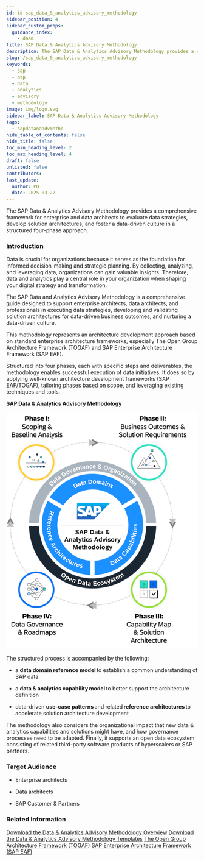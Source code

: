 ```yaml
---
id: id-sap_data_&_analytics_advisory_methodology
sidebar_position: 4
sidebar_custom_props: 
  guidance_index:
    - daam
title: SAP Data & Analytics Advisory Methodology
description: The SAP Data & Analytics Advisory Methodology provides a comprehensive framework for enterprise and data architects to evaluate data strategies, develop solution architectures, and foster a data-driven culture in a structured four-phase approach.
slug: /sap_data_&_analytics_advisory_methodology
keywords:
  - sap
  - btp
  - data
  - analytics
  - advisory
  - methodology
image: img/logo.svg
sidebar_label: SAP Data & Analytics Advisory Methodology
tags:
  - sapdatanaadvmetho
hide_table_of_contents: false
hide_title: false
toc_min_heading_level: 2
toc_max_heading_level: 4
draft: false
unlisted: false
contributors:
last_update:
  author: PO
  date: 2025-03-27
---
```


The SAP Data & Analytics Advisory Methodology provides a comprehensive framework for enterprise and data architects to evaluate data strategies, develop solution architectures, and foster a data-driven culture in a structured four-phase approach.

### Introduction

Data is crucial for organizations because it serves as the foundation for informed decision-making and strategic planning. By collecting, analyzing, and leveraging data, organizations can gain valuable insights. Therefore, data and analytics play a central role in your organization when shaping your digital strategy and transformation.

The SAP Data and Analytics Advisory Methodology is a comprehensive guide designed to support enterprise architects, data architects, and professionals in executing data strategies, developing and validating solution architectures for data-driven business outcomes, and nurturing a data-driven culture.

This methodology represents an architecture development approach based on standard enterprise architecture frameworks, especially The Open Group Architecture Framework (TOGAF) and SAP Enterprise Architecture Framework (SAP EAF).

Structured into four phases, each with specific steps and deliverables, the methodology enables successful execution of data initiatives. It does so by applying well-known architecture development frameworks (SAP EAF/TOGAF), tailoring phases based on scope, and leveraging existing techniques and tools.

**SAP Data & Analytics Advisory Methodology**

![](images/loiod688bd913dc84f4fbb7ec84524add71c_LowRes.png "SAP Data & Analytics Advisory Methodology")

The structured process is accompanied by the following:

- a **data domain reference model** to establish a common understanding of SAP data

- a **data & analytics capability model** to better support the architecture definition

- data-driven **use-case patterns** and related **reference architectures** to accelerate solution architecture development

The methodology also considers the organizational impact that new data & analytics capabilities and solutions might have, and how governance processes need to be adapted. Finally, it supports an open data ecosystem consisting of related third-party software products of hyperscalers or SAP partners.

### Target Audience

- Enterprise architects

- Data architects

- SAP Customer & Partners

### Related Information

[Download the Data & Analytics Advisory Methodology Overview](https://help.sap.com/docs/link-disclaimer?site=https%3A%2F%2Fd.dam.sap.com%2Fa%2FJ9MF5Fb%3Frc%3D10%26doi%3DSAP1125785)
[Download the Data & Analytics Advisory Methodology Templates](https://help.sap.com/docs/link-disclaimer?site=https%3A%2F%2Fd.dam.sap.com%2Fa%2FMghyakt%3Frc%3D10%26doi%3DSAP1125789)
[The Open Group Architecture Framework (TOGAF)](https://help.sap.com/docs/link-disclaimer?site=https%3A%2F%2Fwww.opengroup.org%2Ftogaf)
[SAP Enterprise Architecture Framework (SAP EAF)](https://help.sap.com/docs/link-disclaimer?site=https%3A%2F%2Fcommunity.sap.com%2Ft5%2Fenterprise-architecture-blog-posts%2Fsap-enterprise-architecture-framework%2Fba-p%2F124037)
